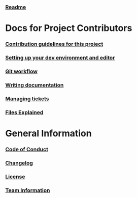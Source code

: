### [Readme](README.md)

# Docs for Project Contributors

### [Contribution guidelines for this project](CONTRIBUTING.md)

### [Setting up your dev environment and editor](DEV_ENVIRONMENT.md)

### [Git workflow](GIT_WORKFLOW.md)

### [Writing documentation](DOCUMENTATION.md)

### [Managing tickets](TICKETS.md)

### [Files Explained](FILES_EXPLAINED.md)

# General Information

### [Code of Conduct](CODE_OF_CONDUCT.md)

### [Changelog](../CHANGELOG.rst)

### [License](../LICENSE)

### [Team Information](TEAM.md)

